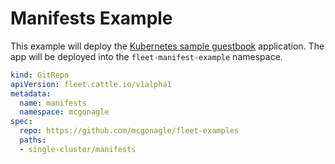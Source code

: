 # Manifests Example

This example will deploy the [Kubernetes sample guestbook](https://github.com/kubernetes/examples/tree/master/guestbook/) application.
The app will be deployed into the `fleet-manifest-example` namespace.

```yaml
kind: GitRepo
apiVersion: fleet.cattle.io/v1alpha1
metadata:
  name: manifests
  namespace: mcgonagle
spec:
  repo: https://github.com/mcgonagle/fleet-examples
  paths:
  - single-cluster/manifests
```


